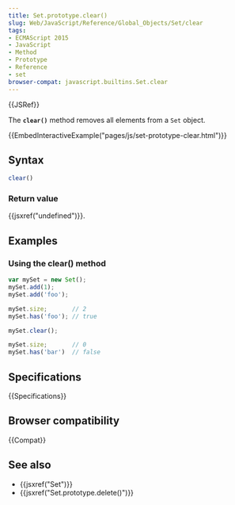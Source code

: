```yaml
---
title: Set.prototype.clear()
slug: Web/JavaScript/Reference/Global_Objects/Set/clear
tags:
- ECMAScript 2015
- JavaScript
- Method
- Prototype
- Reference
- set
browser-compat: javascript.builtins.Set.clear
---
```

{{JSRef}}

The **`clear()`** method removes all elements from a `Set` object.

{{EmbedInteractiveExample("pages/js/set-prototype-clear.html")}}

## Syntax

```js
clear()
```

### Return value

{{jsxref("undefined")}}.

## Examples

### Using the clear() method

```js
var mySet = new Set();
mySet.add(1);
mySet.add('foo');

mySet.size;       // 2
mySet.has('foo'); // true

mySet.clear();

mySet.size;       // 0
mySet.has('bar')  // false
```

## Specifications

{{Specifications}}

## Browser compatibility

{{Compat}}

## See also

- {{jsxref("Set")}}
- {{jsxref("Set.prototype.delete()")}}
